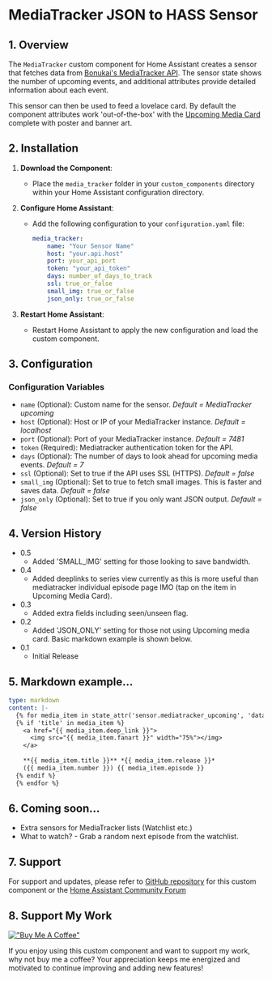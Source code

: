 # MediaTracker JSON to HASS Sensor

## 1. Overview

The `MediaTracker` custom component for Home Assistant creates a sensor that fetches data from [Bonukai's MediaTracker API](https://github.com/bonukai/MediaTracker). The sensor state shows the number of upcoming events, and additional attributes provide detailed information about each event.

This sensor can then be used to feed a lovelace card. By default the component attributes work 'out-of-the-box' with the [Upcoming Media Card](https://github.com/custom-cards/upcoming-media-card) complete with poster and banner art.

## 2. Installation

1. **Download the Component**: 
   - Place the `media_tracker` folder in your `custom_components` directory within your Home Assistant configuration directory.

2. **Configure Home Assistant**:
   - Add the following configuration to your `configuration.yaml` file:
     ```yaml
     media_tracker:
         name: "Your Sensor Name"
         host: "your.api.host"
         port: your_api_port
         token: "your_api_token"
         days: number_of_days_to_track
         ssl: true_or_false
         small_img: true_or_false
         json_only: true_or_false
     ```

3. **Restart Home Assistant**:
   - Restart Home Assistant to apply the new configuration and load the custom component.

## 3. Configuration

### Configuration Variables

- `name` (Optional): Custom name for the sensor. *Default = MediaTracker upcoming*
- `host` (Optional): Host or IP of your MediaTracker instance. *Default = localhost*
- `port` (Optional): Port of your MediaTracker instance. *Default = 7481*
- `token` (Required): Mediatracker authentication token for the API.
- `days` (Optional): The number of days to look ahead for upcoming media events. *Default = 7*
- `ssl` (Optional): Set to true if the API uses SSL (HTTPS). *Default = false*
- `small_img` (Optional): Set to true to fetch small images. This is faster and saves data. *Default = false*
- `json_only` (Optional): Set to true if you only want JSON output. *Default = false*

## 4. Version History

* 0.5
    * Added 'SMALL_IMG' setting for those looking to save bandwidth. 
* 0.4
    * Added deeplinks to series view currently as this is more useful than mediatracker individual episode page IMO (tap on the item in Upcoming Media Card). 
* 0.3
    * Added extra fields including seen/unseen flag. 
* 0.2
    * Added 'JSON_ONLY' setting for those not using Upcoming media card. Basic markdown example is shown below.
* 0.1
    * Initial Release


## 5. Markdown example...
```yaml
type: markdown
content: |-
  {% for media_item in state_attr('sensor.mediatracker_upcoming', 'data') %} 
  {% if 'title' in media_item %}
    <a href="{{ media_item.deep_link }}">
      <img src="{{ media_item.fanart }}" width="75%"></img>
    </a>
    
    **{{ media_item.title }}** *{{ media_item.release }}*    
    ({{ media_item.number }}) {{ media_item.episode }}
  {% endif %}
  {% endfor %}
```

## 6. Coming soon...

 - Extra sensors for MediaTracker lists (Watchlist etc.)
 - What to watch? - Grab a random next episode from the watchlist.

## 7. Support

For support and updates, please refer to [GitHub repository](https://github.com/calorian/hass-mediatracker) for this custom component or the [Home Assistant Community Forum](https://community.home-assistant.io/)

## 8. Support My Work

[!["Buy Me A Coffee"](https://www.buymeacoffee.com/assets/img/custom_images/orange_img.png)](https://www.buymeacoffee.com/calorian)

If you enjoy using this custom component and want to support my work, why not buy me a coffee? Your appreciation keeps me energized and motivated to continue improving and adding new features!
